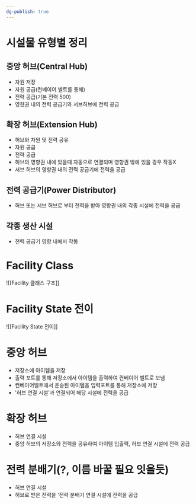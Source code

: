 ```yaml
---
dg-publish: true
---
```


# 시설물 유형별 정리

## 중앙 허브(Central Hub)
- 자원 저장
- 자원 공급(컨베이어 벨트를 통해)
- 전력 공급(기본 전력 500)
- 영햔권 내의 전력 공급기와 서브허브에 전력 공급

## 확장 허브(Extension Hub)
- 허브와 자원 및 전력 공유
- 자원 공급
- 전력 공급
- 허브의 영향권 내에 있을때 자동으로 연결되며 영향권 밖에 있을 경우 작동X
- 서브 허브의 영향권 내의 전력 공급기에 전력을 공급
## 전력 공급기(Power Distributor)
- 허브 또는 서브 허브로 부터 전력을 받아 영향권 내의 각종 시설에 전력을 공급
## 각종 생산 시설
- 전력 공급기 영향 내에서 작동

# Facility Class 

![[Facility 클래스 구조]]

# Facility State 전이
![[Facility State 전이]]


# 중앙 허브
- 저장소에 아이템을 저장
- 출력 포트를 통해 저장소에서 아이템을 출력하여 컨베이어 벨트로 보냄
- 컨베이어벨트에서 운송된 아이템을 입력포트를 통해 저장소에 저장
- '허브 연결 시설'과 연결되어 해당 시설에 전력을 공급

# 확장 허브
- 허브 연결 시설
- 중앙 허브의 저장소와 전력을 공유하여 아이템 입출력, 허브 연결 시설에 전력 공급

# 전력 분배기(?, 이름 바꿀 필요 잇을듯)
- 허브 연결 시설
- 허브로 받은 전력을 '전력 분배기 연결 시설에 전력을 공급